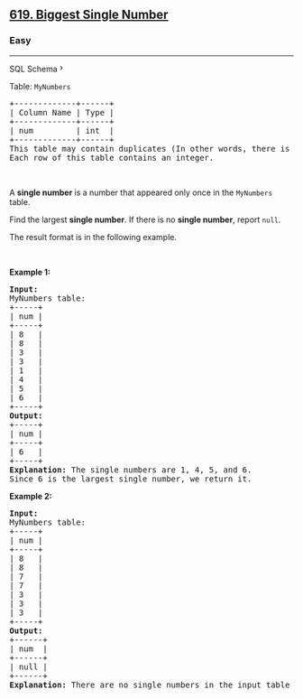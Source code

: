 <h2><a href="https://leetcode.com/problems/biggest-single-number/">619. Biggest Single Number</a></h2><h3>Easy</h3><hr><div class="sql-schema-wrapper__3VBi" style="user-select: auto;"><a class="sql-schema-link__3cEg" style="user-select: auto;">SQL Schema<svg viewBox="0 0 24 24" width="1em" height="1em" class="icon__1Md2" style="user-select: auto;"><path fill-rule="evenodd" d="M10 6L8.59 7.41 13.17 12l-4.58 4.59L10 18l6-6z" style="user-select: auto;"></path></svg></a></div><div style="user-select: auto;"><p style="user-select: auto;">Table: <code style="user-select: auto;">MyNumbers</code></p>

<pre style="user-select: auto;">+-------------+------+
| Column Name | Type |
+-------------+------+
| num         | int  |
+-------------+------+
This table may contain duplicates (In other words, there is no primary key for this table in SQL).
Each row of this table contains an integer.
</pre>

<p style="user-select: auto;">&nbsp;</p>

<p style="user-select: auto;">A <strong style="user-select: auto;">single number</strong> is a number that appeared only once in the <code style="user-select: auto;">MyNumbers</code> table.</p>

<p style="user-select: auto;">Find the largest <strong style="user-select: auto;">single number</strong>. If there is no <strong style="user-select: auto;">single number</strong>, report <code style="user-select: auto;">null</code>.</p>

<p style="user-select: auto;">The result format is in the following example.</p>
<ptable style="user-select: auto;"> </ptable>
<p style="user-select: auto;">&nbsp;</p>
<p style="user-select: auto;"><strong class="example" style="user-select: auto;">Example 1:</strong></p>

<pre style="user-select: auto;"><strong style="user-select: auto;">Input:</strong> 
MyNumbers table:
+-----+
| num |
+-----+
| 8   |
| 8   |
| 3   |
| 3   |
| 1   |
| 4   |
| 5   |
| 6   |
+-----+
<strong style="user-select: auto;">Output:</strong> 
+-----+
| num |
+-----+
| 6   |
+-----+
<strong style="user-select: auto;">Explanation:</strong> The single numbers are 1, 4, 5, and 6.
Since 6 is the largest single number, we return it.
</pre>

<p style="user-select: auto;"><strong class="example" style="user-select: auto;">Example 2:</strong></p>

<pre style="user-select: auto;"><strong style="user-select: auto;">Input:</strong> 
MyNumbers table:
+-----+
| num |
+-----+
| 8   |
| 8   |
| 7   |
| 7   |
| 3   |
| 3   |
| 3   |
+-----+
<strong style="user-select: auto;">Output:</strong> 
+------+
| num  |
+------+
| null |
+------+
<strong style="user-select: auto;">Explanation:</strong> There are no single numbers in the input table so we return null.
</pre>
</div>